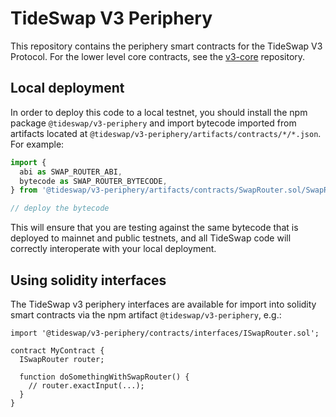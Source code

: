 # TideSwap V3 Periphery

This repository contains the periphery smart contracts for the TideSwap V3 Protocol.
For the lower level core contracts, see the [v3-core](../v3-core/)
repository.

## Local deployment

In order to deploy this code to a local testnet, you should install the npm package
`@tideswap/v3-periphery`
and import bytecode imported from artifacts located at
`@tideswap/v3-periphery/artifacts/contracts/*/*.json`.
For example:

```typescript
import {
  abi as SWAP_ROUTER_ABI,
  bytecode as SWAP_ROUTER_BYTECODE,
} from '@tideswap/v3-periphery/artifacts/contracts/SwapRouter.sol/SwapRouter.json'

// deploy the bytecode
```

This will ensure that you are testing against the same bytecode that is deployed to
mainnet and public testnets, and all TideSwap code will correctly interoperate with
your local deployment.

## Using solidity interfaces

The TideSwap v3 periphery interfaces are available for import into solidity smart contracts
via the npm artifact `@tideswap/v3-periphery`, e.g.:

```solidity
import '@tideswap/v3-periphery/contracts/interfaces/ISwapRouter.sol';

contract MyContract {
  ISwapRouter router;

  function doSomethingWithSwapRouter() {
    // router.exactInput(...);
  }
}

```
